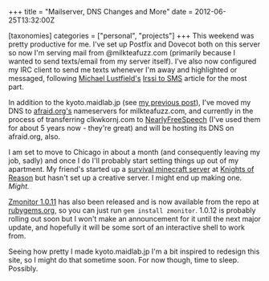 +++
title = "Mailserver, DNS Changes and More"
date = 2012-06-25T13:32:00Z

[taxonomies]
categories = ["personal", "projects"]
+++
This weekend was pretty productive for me. I've set up Postfix and Dovecot 
both on this server so now I'm serving mail from @milkteafuzz.com (primarily 
because I wanted to send texts/email from my server itself). I've also now 
configured my IRC client to send me texts whenever I'm away and highlighted 
or messaged, following [Michael Lustfield's][] [Irssi to SMS][] article for 
the most part.

In addition to the kyoto.maidlab.jp (see [my previous post][]), I've moved 
my DNS to [afraid.org's][] nameservers for milkteafuzz.com, and currently 
in the process of transferring clkwkornj.com to [NearlyFreeSpeech][] (I've 
used them for about 5 years now - they're great) and will be hosting its 
DNS on afraid.org, also.

I am set to move to Chicago in about a month (and consequently leaving my job, 
sadly) and once I do I'll probably start setting things up out of my apartment. 
My friend's started up a [survival minecraft server][] at [Knights of Reason][] 
but hasn't set up a creative server. I might end up making one. *Might.*

[Zmonitor 1.0.11][] has also been released and is now available from the repo 
at [rubygems.org][], so you can just run `gem install zmonitor`. 1.0.12 is 
probably rolling out soon but I won't make an announcement for it until the 
next major update, and hopefully it will be some sort of an interactive shell 
to work from.

Seeing how pretty I made kyoto.maidlab.jp I'm a bit inspired to redesign this 
site, so I might do that sometime soon. For now though, time to sleep. Possibly.

[Michael Lustfield's]: http://michael.lustfield.net
[Irssi to SMS]: http://web.archive.org/web/20150522061505/https://michael.lustfield.net/linux/irssi-to-sms
[my previous post]: @/logs/2012-06-25-kyoto_maidlab_jp.md
[afraid.org's]: http://freedns.afraid.org
[NearlyFreeSpeech]: http://nearlyfreespeech.net
[survival minecraft server]: http://forums.knightsofreason.net/viewtopic.php?f=140&t=7634
[Knights of Reason]: http://knightsofreason.net
[Zmonitor 1.0.11]: https://github.com/lae/zmonitor/tree/e588eb8d71406a05df49d2879e60b8a56edd3539
[rubygems.org]: http://rubygems.org

